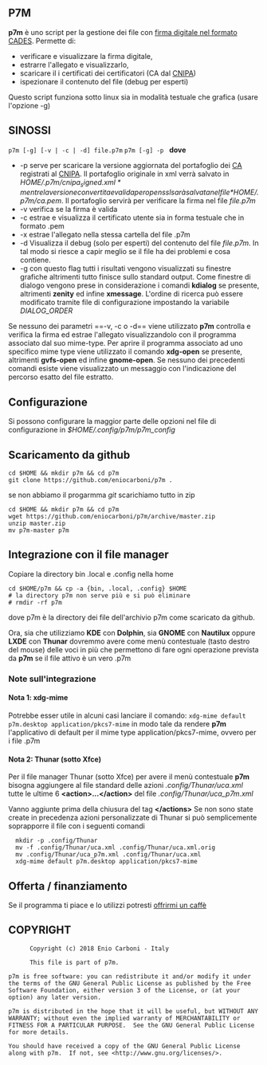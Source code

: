 ## P7M
**p7m** è uno script per la gestione dei file con [firma digitale nel formato CADES](https://quoll.it/firma-digitale-p7m-come-estrarre-il-contenuto/).
Permette di:
* verificare e visualizzare la firma digitale, 
* estrarre l'allegato e visualizzarlo,
* scaricare il i certificati dei certificatori (CA dal [CNIPA](http://archivio.cnipa.gov.it/site/it-IT/))
* ispezionare il contenuto del file (debug per esperti)

Questo script funziona sotto linux sia in modalità testuale che grafica (usare l'opzione -g)

## SINOSSI
```p7m [-g] [-v | -c | -d] file.p7m```
```p7m [-g] -p ```
**dove**
* -p
  serve per scaricare la versione aggiornata del portafoglio dei [CA](https://it.wikipedia.org/wiki/Certificate_authority) registrati al [CNIPA](http://archivio.cnipa.gov.it/site/it-IT/).
  Il portafoglio originale in xml verrà salvato in *$HOME/.p7m/cnipa_signed.xml* mentre la versione convertita e valida per openssl sarà salvata nel file *$HOME/.p7m/ca.pem*.
  Il portafoglio servirà per verificare la firma nel file *file.p7m*
* -v
  verifica se la firma è valida
* -c
  estrae e visualizza il certificato utente sia in forma testuale che in formato .pem
* -x
  estrae l'allegato nella stessa cartella del file .p7m
* -d
  Visualizza il debug (solo per esperti) del contenuto del file *file.p7m*.
  In tal modo si riesce a capir meglio se il file ha dei problemi e cosa contiene.
* -g
  con questo flag tutti i risultati vengono visualizzati su finestre grafiche altrimenti tutto finisce sullo standard output.
  Come finestre di dialogo vengono prese in considerazione i comandi **kdialog** se presente, altrimenti **zenity** ed infine **xmessage**.
  L'ordine di ricerca può essere modificato tramite file di configurazione impostando la variabile *DIALOG_ORDER*

Se nessuno dei parametri ==-v, -c o -d== viene utilizzato **p7m** controlla e verifica la firma ed estrae l'allegato visualizzandolo con il programma associato dal suo mime-type.
Per aprire il programma associato ad uno specifico mime type viene utilizzato il comando **xdg-open** se presente, altrimenti **gvfs-open** ed infine **gnome-open**.
Se nessuno dei precedenti comandi esiste viene visualizzato un messaggio con l'indicazione del percorso esatto del file estratto.

## Configurazione
Si possono configurare la maggior parte delle opzioni nel file di configurazione in *$HOME/.config/p7m/p7m_config*
## Scaricamento da github
```
cd $HOME && mkdir p7m && cd p7m
git clone https://github.com/eniocarboni/p7m .
```
se non abbiamo il progarmma *git* scarichiamo tutto in zip
```
cd $HOME && mkdir p7m && cd p7m
wget https://github.com/eniocarboni/p7m/archive/master.zip
unzip master.zip
mv p7m-master p7m
```
## Integrazione con il file manager
Copiare la directory bin .local e .config nella home
```
cd $HOME/p7m && cp -a {bin, .local, .config} $HOME
# la directory p7m non serve più e si può eliminare
# rmdir -rf p7m
```
dove p7m è la directory dei file dell'archivio p7m come scaricato da github.

Ora, sia che utilizziamo **KDE** con **Dolphin**, sia **GNOME** con **Nautilux** oppure **LXDE** con **Thunar** dovremmo avere come menù contestuale (tasto destro del mouse) delle voci in più che permettono di fare ogni operazione prevista da **p7m** se il file attivo è un vero .p7m

### Note sull'integrazione

#### Nota 1: xdg-mime
Potrebbe esser utile in alcuni casi lanciare il comando:
```xdg-mime default p7m.desktop application/pkcs7-mime```
in modo tale da rendere **p7m** l'applicativo di default per il mime type application/pkcs7-mime, ovvero per i file .p7m

#### Nota 2: Thunar (sotto Xfce)
Per il file manager Thunar (sotto Xfce) per avere il menù contestuale **p7m** bisogna aggiungere al file standard delle azioni *.config/Thunar/uca.xml* tutte le ultime 6 **&lt;action>...&lt;/action>** del file *.config/Thunar/uca_p7m.xml*

Vanno aggiunte prima della chiusura del tag **&lt;/actions>**
Se non sono state create in precedenza azioni personalizzate di Thunar si può semplicemente soprapporre il file con i seguenti comandi
```
  mkdir -p .config/Thunar
  mv -f .config/Thunar/uca.xml .config/Thunar/uca.xml.orig
  mv .config/Thunar/uca_p7m.xml .config/Thunar/uca.xml
  xdg-mime default p7m.desktop application/pkcs7-mime
```
## Offerta / finanziamento
Se il programma ti piace e lo utilizzi potresti [offrirmi un caffè](https://www.paypal.me/EnioCarboni/1.5) 
## COPYRIGHT
```
      Copyright (c) 2018 Enio Carboni - Italy

      This file is part of p7m.

p7m is free software: you can redistribute it and/or modify it under the terms of the GNU General Public License as published by the Free Software Foundation, either version 3 of the License, or (at your option) any later version.

p7m is distributed in the hope that it will be useful, but WITHOUT ANY WARRANTY; without even the implied warranty of MERCHANTABILITY or FITNESS FOR A PARTICULAR PURPOSE.  See the GNU General Public License for more details.

You should have received a copy of the GNU General Public License    along with p7m.  If not, see <http://www.gnu.org/licenses/>.
```


